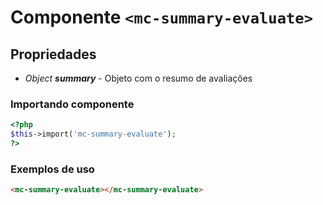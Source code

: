 # Componente `<mc-summary-evaluate>`

## Propriedades
- *Object **summary*** - Objeto com o resumo de avaliações
### Importando componente
```PHP
<?php 
$this->import('mc-summary-evaluate');
?>
```

### Exemplos de uso
```HTML
<mc-summary-evaluate></mc-summary-evaluate>